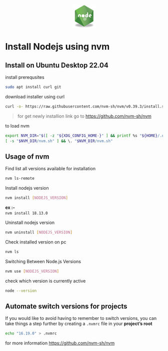 <p align="center">
  <img src="../images/nodejs-logo.png" />
</p>

# Install Nodejs using nvm

## Install on Ubuntu Desktop 22.04

install prerequsites
```bash
sudo apt install curl git
```

download installer using curl
```bash
curl -o- https://raw.githubusercontent.com/nvm-sh/nvm/v0.39.3/install.sh | bash
```
> for get newly installion link go to https://github.com/nvm-sh/nvm

to load nvm
```bash
export NVM_DIR="$([ -z "${XDG_CONFIG_HOME-}" ] && printf %s "${HOME}/.nvm" || printf %s "${XDG_CONFIG_HOME}/nvm")"
[ -s "$NVM_DIR/nvm.sh" ] && \. "$NVM_DIR/nvm.sh"
```

## Usage of nvm

Find list all versions available for installation
```bash
nvm ls-remote
```

Install nodejs version
```bash
nvm install [NODEJS_VERSION]
```
**ex :-** \
`nvm install 18.13.0`

Uninstall nodejs version
```bash
nvm uninstall [NODEJS_VERSION]
```

Check installed version on pc
```bash
nvm ls
```

Switching Between Node.js Versions
```bash
nvm use [NODEJS_VERSION]
```

check which version is currently active
```bash
node --version
```

## Automate switch versions for projects
If you would like to avoid having to remember to switch versions, you can take things a step further by creating a `.nvmrc` file in your **project’s root**
```bash
echo "16.19.0" > .nvmrc
```

for more information https://github.com/nvm-sh/nvm
